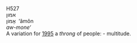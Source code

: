 <body>
  <p>H527<br>  אמון  <br> אָמוֹן  ‎  ‘âmôn  <br><i>aw-mone‘ </i><br>A variation for <a href="h1995.htm">1995</a>  a <i>throng</i> of people: - multitude.<br></p>
 </body>